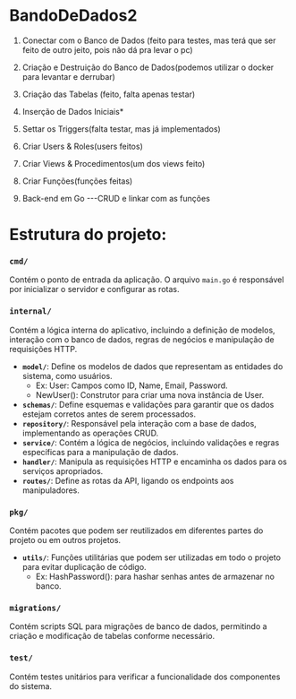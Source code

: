# BandoDeDados2

1. Conectar com o Banco de Dados (feito para testes, mas terá que ser feito de outro jeito, pois não dá pra levar o pc)

2. Criação e Destruição do Banco de Dados(podemos utilizar o docker para levantar e derrubar)

3. Criação das Tabelas (feito, falta apenas testar)

4. Inserção de Dados Iniciais*

5. Settar os Triggers(falta testar, mas já implementados)

6. Criar Users & Roles(users feitos)

7. Criar Views & Procedimentos(um dos views feito)

8. Criar Funções(funções feitas)

9. Back-end em Go ---CRUD e linkar com as funções 


# Estrutura do projeto:

### `cmd/`
Contém o ponto de entrada da aplicação. O arquivo `main.go` é responsável por inicializar o servidor e configurar as rotas.

### `internal/`
Contém a lógica interna do aplicativo, incluindo a definição de modelos, interação com o banco de dados, regras de negócios e manipulação de requisições HTTP.

- **`model/`**: Define os modelos de dados que representam as entidades do sistema, como usuários.
    - Ex: User: Campos como ID, Name, Email, Password.
    - NewUser(): Construtor para criar uma nova instância de User.
- **`schemas/`**: Define esquemas e validações para garantir que os dados estejam corretos antes de serem processados.
- **`repository/`**: Responsável pela interação com a base de dados, implementando as operações CRUD.
- **`service/`**: Contém a lógica de negócios, incluindo validações e regras específicas para a manipulação de dados.
- **`handler/`**: Manipula as requisições HTTP e encaminha os dados para os serviços apropriados.
- **`routes/`**: Define as rotas da API, ligando os endpoints aos manipuladores.

### `pkg/`
Contém pacotes que podem ser reutilizados em diferentes partes do projeto ou em outros projetos.

- **`utils/`**: Funções utilitárias que podem ser utilizadas em todo o projeto para evitar duplicação de código.
    - Ex: HashPassword(): para hashar senhas antes de armazenar no banco.

### `migrations/`
Contém scripts SQL para migrações de banco de dados, permitindo a criação e modificação de tabelas conforme necessário.

### `test/`
Contém testes unitários para verificar a funcionalidade dos componentes do sistema.